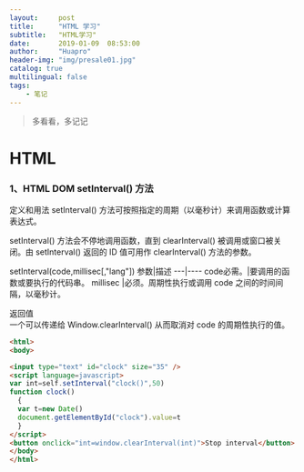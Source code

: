 ```yaml
---
layout:     post
title:      "HTML 学习"
subtitle:   "HTML学习"
date:       2019-01-09  08:53:00
author:     "Huapro"
header-img: "img/presale01.jpg"
catalog: true
multilingual: false
tags:
    - 笔记
---
```

>多看看，多记记

# HTML
### 1、HTML DOM setInterval() 方法
定义和用法
setInterval() 方法可按照指定的周期（以毫秒计）来调用函数或计算表达式。

setInterval() 方法会不停地调用函数，直到 clearInterval() 被调用或窗口被关闭。由 setInterval() 返回的 ID 值可用作 clearInterval() 方法的参数。

setInterval(code,millisec[,"lang"])
参数|描述
---|----
code必需。|要调用的函数或要执行的代码串。
millisec |必须。周期性执行或调用 code 之间的时间间隔，以毫秒计。

返回值  
一个可以传递给 Window.clearInterval() 从而取消对 code 的周期性执行的值。

```html
<html>
<body>

<input type="text" id="clock" size="35" />
<script language=javascript>
var int=self.setInterval("clock()",50)
function clock()
  {
  var t=new Date()
  document.getElementById("clock").value=t
  }
</script>
<button onclick="int=window.clearInterval(int)">Stop interval</button>
</body>
</html>
```
